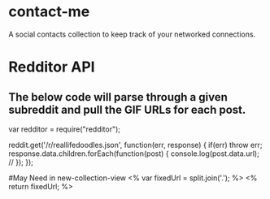 # contact-me
A social contacts collection to keep track of your networked connections.


# Redditor API
## The below code will parse through a given subreddit and pull the GIF URLs for each post.

var redditor = require("redditor");

reddit.get('/r/reallifedoodles.json', function(err, response) {
    if(err) throw err;
    response.data.children.forEach(function(post) {
    console.log(post.data.url); //
    });
});

#May Need in new-collection-view
<% var fixedUrl = split.join('.'); %>
      <% return fixedUrl; %>